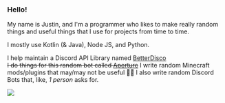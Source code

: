 ### Hello!

My name is Justin, and I'm a programmer who likes to make really random things and useful things that I use for projects from time to time.

I mostly use Kotlin (& Java), Node JS, and Python.

I help maintain a Discord API Library named [BetterDisco](https://github.com/ElderLabs/BetterDisco)<br/>
~~I do things for this random bot called [Aperture](https://aperture.bot)~~
I write random Minecraft mods/plugins that may/may not be useful 🤷‍♂️
I also write random Discord Bots that, like, *1 person* asks for.

<img src="https://fatyoshi.dev/yoshi.gif"/>
<!--
**ThatGuyJustin/ThatGuyJustin** is a ✨ _special_ ✨ repository because its `README.md` (this file) appears on your GitHub profile.

Here are some ideas to get you started:

- 🔭 I’m currently working on ...
- 🌱 I’m currently learning ...
- 👯 I’m looking to collaborate on ...
- 🤔 I’m looking for help with ...
- 💬 Ask me about ...
- 📫 How to reach me: ...
- 😄 Pronouns: ...
- ⚡ Fun fact: ...
-->
